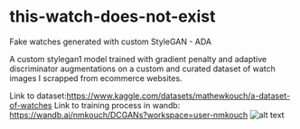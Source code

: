 # this-watch-does-not-exist
Fake watches generated with custom StyleGAN - ADA

A custom stylegan1 model trained with gradient penalty and adaptive discriminator augmentations on a custom and curated dataset of watch images I scrapped from ecommerce websites. 

Link to dataset:https://www.kaggle.com/datasets/mathewkouch/a-dataset-of-watches
Link to training process in wandb: https://wandb.ai/nmkouch/DCGANs?workspace=user-nmkouch
![alt text](https://github.com/MathewKouch/this-watch-does-not-exist/blob/main/fakes.gif)


